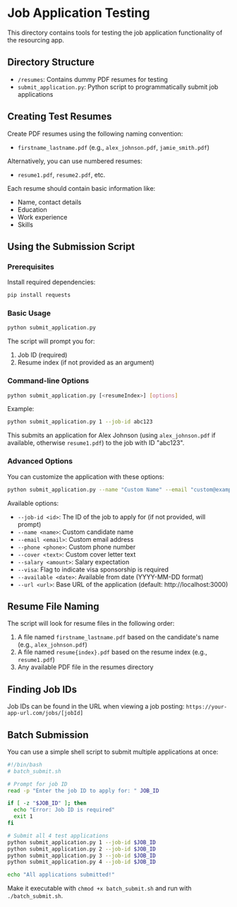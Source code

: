 # Job Application Testing

This directory contains tools for testing the job application functionality of the resourcing app.

## Directory Structure

- `/resumes`: Contains dummy PDF resumes for testing
- `submit_application.py`: Python script to programmatically submit job applications

## Creating Test Resumes

Create PDF resumes using the following naming convention:
- `firstname_lastname.pdf` (e.g., `alex_johnson.pdf`, `jamie_smith.pdf`)

Alternatively, you can use numbered resumes:
- `resume1.pdf`, `resume2.pdf`, etc.

Each resume should contain basic information like:
- Name, contact details
- Education
- Work experience
- Skills

## Using the Submission Script

### Prerequisites

Install required dependencies:

```bash
pip install requests
```

### Basic Usage

```bash
python submit_application.py
```

The script will prompt you for:
1. Job ID (required)
2. Resume index (if not provided as an argument)

### Command-line Options

```bash
python submit_application.py [<resumeIndex>] [options]
```

Example:
```bash
python submit_application.py 1 --job-id abc123
```
This submits an application for Alex Johnson (using `alex_johnson.pdf` if available, otherwise `resume1.pdf`) to the job with ID "abc123".

### Advanced Options

You can customize the application with these options:

```bash
python submit_application.py --name "Custom Name" --email "custom@example.com" --salary 75000 --visa
```

Available options:
- `--job-id <id>`: The ID of the job to apply for (if not provided, will prompt)
- `--name <name>`: Custom candidate name
- `--email <email>`: Custom email address
- `--phone <phone>`: Custom phone number
- `--cover <text>`: Custom cover letter text
- `--salary <amount>`: Salary expectation
- `--visa`: Flag to indicate visa sponsorship is required
- `--available <date>`: Available from date (YYYY-MM-DD format)
- `--url <url>`: Base URL of the application (default: http://localhost:3000)

## Resume File Naming

The script will look for resume files in the following order:
1. A file named `firstname_lastname.pdf` based on the candidate's name (e.g., `alex_johnson.pdf`)
2. A file named `resume{index}.pdf` based on the resume index (e.g., `resume1.pdf`)
3. Any available PDF file in the resumes directory

## Finding Job IDs

Job IDs can be found in the URL when viewing a job posting:
`https://your-app-url.com/jobs/[jobId]`

## Batch Submission

You can use a simple shell script to submit multiple applications at once:

```bash
#!/bin/bash
# batch_submit.sh

# Prompt for job ID
read -p "Enter the job ID to apply for: " JOB_ID

if [ -z "$JOB_ID" ]; then
  echo "Error: Job ID is required"
  exit 1
fi

# Submit all 4 test applications
python submit_application.py 1 --job-id $JOB_ID
python submit_application.py 2 --job-id $JOB_ID
python submit_application.py 3 --job-id $JOB_ID
python submit_application.py 4 --job-id $JOB_ID

echo "All applications submitted!"
```

Make it executable with `chmod +x batch_submit.sh` and run with `./batch_submit.sh`. 